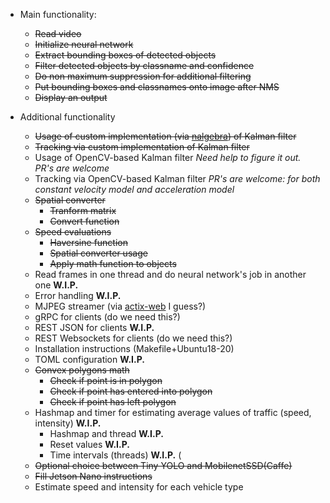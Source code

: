 * Main functionality:
    * ~~Read video~~
    * ~~Initialize neural network~~
    * ~~Extract bounding boxes of detected objects~~
    * ~~Filter detected objects by classname and confidence~~
    * ~~Do non maximum suppression for additional filtering~~
    * ~~Put bounding boxes and classnames onto image after NMS~~
    * ~~Display an output~~

* Additional functionality
    * ~~Usage of custom implementation (via [nalgebra](https://github.com/dimforge/nalgebra)) of Kalman filter~~
    * ~~Tracking via custom implementation of Kalman filter~~
    * Usage of OpenCV-based Kalman filter *Need help to figure it out. PR's are welcome* 
    * Tracking via OpenCV-based Kalman filter *PR's are welcome: for both constant velocity model and acceleration model*
    * ~~Spatial converter~~
        * ~~Tranform matrix~~
        * ~~Convert function~~
    * ~~Speed evaluations~~
        * ~~Haversine function~~
        * ~~Spatial converter usage~~
        * ~~Apply math function to objects~~
    * Read frames in one thread and do neural network's job in another one __W.I.P.__
    * Error handling __W.I.P.__
    * MJPEG streamer (via [actix-web](https://github.com/actix/actix-web#actix-web) I guess?)
    * gRPC for clients (do we need this?)
    * REST JSON for clients __W.I.P.__
    * REST Websockets for clients (do we need this?)
    * Installation instructions (Makefile+Ubuntu18-20)
    * TOML configuration __W.I.P.__
    * ~~Convex polygons math~~
        * ~~Check if point is in polygon~~
        * ~~Check if point has entered into polygon~~
        * ~~Check if point has left polygon~~
    * Hashmap and timer for estimating average values of traffic (speed, intensity) __W.I.P.__
        * Hashmap and thread __W.I.P.__
        * Reset values __W.I.P.__
        * Time intervals (threads) __W.I.P.__ (
    * ~~Optional choice between Tiny YOLO and MobilenetSSD(Caffe)~~
    * ~~Fill Jetson Nano instructions~~
    * Estimate speed and intensity for each vehicle type
